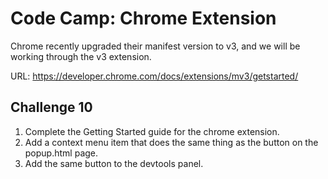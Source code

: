 # Code Camp: Chrome Extension

Chrome recently upgraded their manifest version to v3, and we will be working through the v3 extension.

URL: https://developer.chrome.com/docs/extensions/mv3/getstarted/


## Challenge 10

1. Complete the Getting Started guide for the chrome extension.
2. Add a context menu item that does the same thing as the button on the popup.html page.
3. Add the same button to the devtools panel.